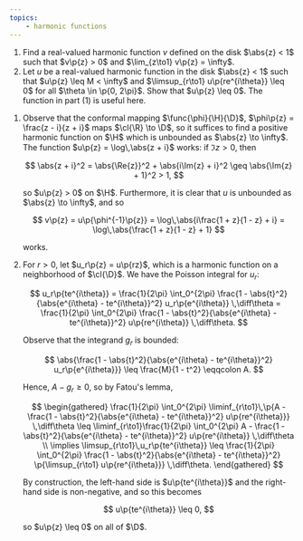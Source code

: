 ```yaml
---
topics:
    - harmonic functions
---
```


<problem>

1. Find a real-valued harmonic function $v$ defined on the disk $\abs{z} < 1$ such that $v\p{z} > 0$ and $\lim_{z\to1} v\p{z} = \infty$.
2. Let $u$ be a real-valued harmonic function in the disk $\abs{z} < 1$ such that $u\p{z} \leq M < \infty$ and $\limsup_{r\to1} u\p{re^{i\theta}} \leq 0$ for all $\theta \in \p{0, 2\pi}$. Show that $u\p{z} \leq 0$. The function in part (1) is useful here.

</problem>

<solution>

1. Observe that the conformal mapping $\func{\phi}{\H}{\D}$, $\phi\p{z} = \frac{z - i}{z + i}$ maps $\cl{\R} \to \D$, so it suffices to find a positive harmonic function on $\H$ which is unbounded as $\abs{z} \to \infty$. The function $u\p{z} = \log\,\abs{z + i}$ works: if $\Im{z} > 0$, then

    $$
    \abs{z + i}^2
        = \abs{\Re{z}}^2 + \abs{i\Im{z} + i}^2
        \geq \abs{\Im{z} + 1}^2 > 1,
    $$

    so $u\p{z} > 0$ on $\H$. Furthermore, it is clear that $u$ is unbounded as $\abs{z} \to \infty$, and so

    $$
    v\p{z}
        = u\p{\phi^{-1}\p{z}}
        = \log\,\abs{i\frac{1 + z}{1 - z} + i}
        = \log\,\abs{\frac{1 + z}{1 - z} + 1}
    $$

    works.

2. For $r > 0$, let $u_r\p{z} = u\p{rz}$, which is a harmonic function on a neighborhood of $\cl{\D}$. We have the Poisson integral for $u_r$:

    $$
    u_r\p{te^{i\theta}}
        = \frac{1}{2\pi} \int_0^{2\pi} \frac{1 - \abs{t}^2}{\abs{e^{i\theta} - te^{i\theta}}^2} u_r\p{e^{i\theta}} \,\diff\theta
        = \frac{1}{2\pi} \int_0^{2\pi} \frac{1 - \abs{t}^2}{\abs{e^{i\theta} - te^{i\theta}}^2} u\p{re^{i\theta}} \,\diff\theta.
    $$

    Observe that the integrand $g_r$ is bounded:

    $$
    \abs{\frac{1 - \abs{t}^2}{\abs{e^{i\theta} - te^{i\theta}}^2} u_r\p{e^{i\theta}}}
        \leq \frac{M}{1 - t^2}
        \eqqcolon A.
    $$

    Hence, $A - g_r \geq 0$, so by Fatou's lemma,

    $$
    \begin{gathered}
        \frac{1}{2\pi} \int_0^{2\pi} \liminf_{r\to1}\,\p{A - \frac{1 - \abs{t}^2}{\abs{e^{i\theta} - te^{i\theta}}^2} u\p{re^{i\theta}}} \,\diff\theta
            \leq \liminf_{r\to1}\frac{1}{2\pi} \int_0^{2\pi} A - \frac{1 - \abs{t}^2}{\abs{e^{i\theta} - te^{i\theta}}^2} u\p{re^{i\theta}} \,\diff\theta \\
        \implies
        \limsup_{r\to1}\,u_r\p{te^{i\theta}}
            \leq \frac{1}{2\pi} \int_0^{2\pi} \frac{1 - \abs{t}^2}{\abs{e^{i\theta} - te^{i\theta}}^2} \p{\limsup_{r\to1} u\p{re^{i\theta}}} \,\diff\theta.
    \end{gathered}
    $$

    By construction, the left-hand side is $u\p{te^{i\theta}}$ and the right-hand side is non-negative, and so this becomes

    $$
    u\p{te^{i\theta}}
        \leq 0,
    $$

    so $u\p{z} \leq 0$ on all of $\D$.

</solution>
